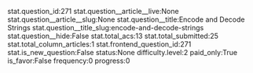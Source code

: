 stat.question_id:271
stat.question__article__live:None
stat.question__article__slug:None
stat.question__title:Encode and Decode Strings
stat.question__title_slug:encode-and-decode-strings
stat.question__hide:False
stat.total_acs:13
stat.total_submitted:25
stat.total_column_articles:1
stat.frontend_question_id:271
stat.is_new_question:False
status:None
difficulty.level:2
paid_only:True
is_favor:False
frequency:0
progress:0
